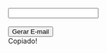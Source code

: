 <div class="input-container">
  <input id="vlrGerado" class="input-gerador" type="text" readonly><br><br>
  <i id="iconCopy" class="icon icon-16 icon-copy" onclick="copiarTexto() "></i>
  <button onclick="document.getElementById('vlrGerado').value = email(); toggleIcon();">
    Gerar E-mail
  </button>
  <div id="msgCopiado" class="copiado">Copiado!</div>
</div>

